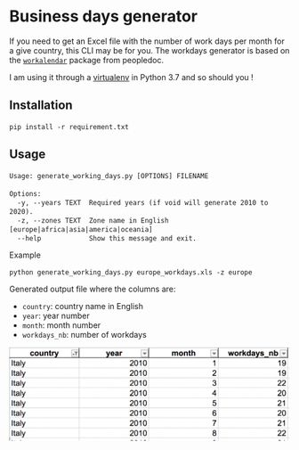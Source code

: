# Business days generator

If you need to get an Excel file with the number of work days per month for a give country, this CLI may be for you. The workdays generator is based on the [`workalendar`](https://github.com/peopledoc/workalendar) package from peopledoc.

I am using it through a [virtualenv](https://virtualenv.pypa.io/en/latest/) in Python 3.7 and so should you !

## Installation

```
pip install -r requirement.txt
```

## Usage

```
Usage: generate_working_days.py [OPTIONS] FILENAME

Options:
  -y, --years TEXT  Required years (if void will generate 2010 to 2020).
  -z, --zones TEXT  Zone name in English [europe|africa|asia|america|oceania]
  --help            Show this message and exit.
```

Example

	python generate_working_days.py europe_workdays.xls -z europe
	
Generated output file where the columns are:

- `country`: country name in English
- `year`: year number
- `month`: month number
- `workdays_nb`: number of workdays

![Workday example](./img/workday_example.png)	
